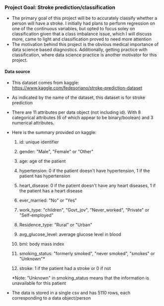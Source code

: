 <a id='objective'></a>
### Project Goal: Stroke prediction/classification
* The primary goal of this project will be to accurately classify whether a person will have a stroke. I initially had plans to perform regression on one of the continuous variables, but opted to focus soley on classification given that a class imbalance issue, which I will discuss more, came to light and classification proved to need more attention
* The motivation behind this project is the obvious medical importance of data science based diagnostics. Additionally, getting practice with classification, where data science practice is another motivator for this project.

<a id='data-source'></a>
#### Data source
* This dataset comes from kaggle: https://www.kaggle.com/fedesoriano/stroke-prediction-dataset
* As indicated by the name of the dataset, this dataset is for stroke prediction
* There are 11 attributes per data object (not including id). With 8 categorical attributes (6 of which appear to be binary/boolean) and 3 numerical attributes.
* Here is the summary provided on kaggle:

    1) id: unique identifier
    
    2) gender: "Male", "Female" or "Other"
    
    3) age: age of the patient
    
    4) hypertension: 0 if the patient doesn't have hypertension, 1 if the patient has hypertension
    
    5) heart_disease: 0 if the patient doesn't have any heart diseases, 1 if the patient has a heart disease
    
    6) ever_married: "No" or "Yes"
    
    7) work_type: "children", "Govt_jov", "Never_worked", "Private" or "Self-employed"
    
    8) Residence_type: "Rural" or "Urban"

    9) avg_glucose_level: average glucose level in blood
    
    10) bmi: body mass index
    
    11) smoking_status: "formerly smoked", "never smoked", "smokes" or "Unknown"*
    
    12) stroke: 1 if the patient had a stroke or 0 if not
    
    *Note: "Unknown" in smoking_status means that the information is unavailable for this patient
    
* The data is stored in a single csv and has 5110 rows, each corresponding to a data object/person
 
